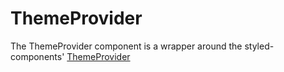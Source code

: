 
# ThemeProvider

The ThemeProvider component is a wrapper around the styled-components' [ThemeProvider][sc-theme]

[sc-theme]: https://www.styled-components.com/docs/advanced#theming
